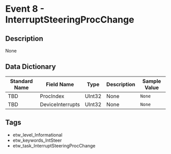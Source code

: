 # Event 8 - InterruptSteeringProcChange

## Description
None

## Data Dictionary
|Standard Name|Field Name|Type|Description|Sample Value|
|---|---|---|---|---|
|TBD|ProcIndex|UInt32|None|`None`|
|TBD|DeviceInterrupts|UInt32|None|`None`|

## Tags
* etw_level_Informational
* etw_keywords_IntSteer
* etw_task_InterruptSteeringProcChange